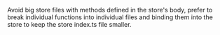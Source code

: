 Avoid big store files with methods defined in the store's body, prefer to break individual functions into individual files and binding them into the store to keep the store index.ts file smaller.
